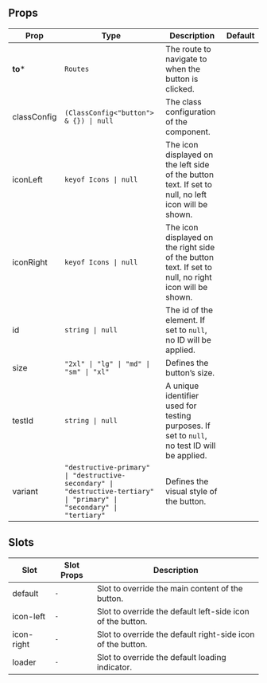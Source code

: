 <!-- This file is automatically generated, do not edit manually. -->

## Props

| Prop | Type | Description | Default |
| ---- | ---- | ----------- | ------- |
| **to*** | `Routes` | The route to navigate to when the button is clicked. |  |
| classConfig | `(ClassConfig<"button"> & {}) \| null` | The class configuration of the component. |  |
| iconLeft | `keyof Icons \| null` | The icon displayed on the left side of the button text. If set to null, no left icon will be shown. |  |
| iconRight | `keyof Icons \| null` | The icon displayed on the right side of the button text. If set to null, no right icon will be shown. |  |
| id | `string \| null` | The id of the element. If set to `null`, no ID will be applied. |  |
| size | `"2xl" \| "lg" \| "md" \| "sm" \| "xl"` | Defines the button’s size. |  |
| testId | `string \| null` | A unique identifier used for testing purposes. If set to `null`, no test ID will be applied. |  |
| variant | `"destructive-primary" \| "destructive-secondary" \| "destructive-tertiary" \| "primary" \| "secondary" \| "tertiary"` | Defines the visual style of the button. |  |


## Slots

| Slot | Slot Props | Description |
| --------- | ---- | ----------- |
| default | `-` | Slot to override the main content of the button. |
| icon-left | `-` | Slot to override the default left-side icon of the button. |
| icon-right | `-` | Slot to override the default right-side icon of the button. |
| loader | `-` | Slot to override the default loading indicator. |

